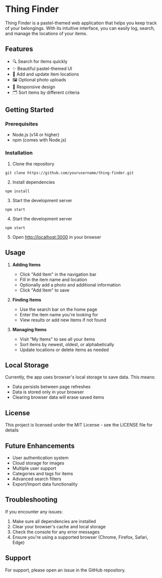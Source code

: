 # Thing Finder

Thing Finder is a pastel-themed web application that helps you keep track of your belongings. With its intuitive interface, you can easily log, search, and manage the locations of your items.

## Features

- 🔍 Search for items quickly
- ✨ Beautiful pastel-themed UI
- 📝 Add and update item locations
- 🖼️ Optional photo uploads
- 📱 Responsive design
- 🗂️ Sort items by different criteria

## Getting Started

### Prerequisites

- Node.js (v14 or higher)
- npm (comes with Node.js)

### Installation

1. Clone the repository 
```
git clone https://github.com/yourusername/thing-finder.git
```

2. Install dependencies
```
npm install
```

3. Start the development server
```
npm start
```

4. Start the development server
```
npm start
```

5. Open [http://localhost:3000](http://localhost:3000) in your browser

## Usage

1. **Adding Items**
   - Click "Add Item" in the navigation bar
   - Fill in the item name and location
   - Optionally add a photo and additional information
   - Click "Add Item" to save

2. **Finding Items**
   - Use the search bar on the home page
   - Enter the item name you're looking for
   - View results or add new items if not found

3. **Managing Items**
   - Visit "My Items" to see all your items
   - Sort items by newest, oldest, or alphabetically
   - Update locations or delete items as needed

## Local Storage

Currently, the app uses browser's local storage to save data. This means:
- Data persists between page refreshes
- Data is stored only in your browser
- Clearing browser data will erase saved items

## License

This project is licensed under the MIT License - see the LICENSE file for details

## Future Enhancements

- User authentication system
- Cloud storage for images
- Multiple user support
- Categories and tags for items
- Advanced search filters
- Export/Import data functionality

## Troubleshooting

If you encounter any issues:

1. Make sure all dependencies are installed
2. Clear your browser's cache and local storage
3. Check the console for any error messages
4. Ensure you're using a supported browser (Chrome, Firefox, Safari, Edge)

## Support

For support, please open an issue in the GitHub repository.